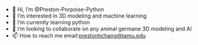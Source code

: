- 👋 Hi, I’m @Preston-Porpoise-Python
- 👀 I’m interested in 3D modeling and machine learning
- 🌱 I’m currently learning python
- 💞️ I’m looking to collaborate on any animal germane 3D modeling and AI
- 📫 How to reach me email:prestonhchang@tamu.edu

<!---
Preston-Porpoise-Python/Preston-Porpoise-Python is a ✨ special ✨ repository because its `README.md` (this file) appears on your GitHub profile.
You can click the Preview link to take a look at your changes.
--->
